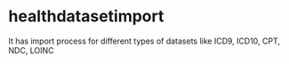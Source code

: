 # healthdatasetimport
It has import process for different types of datasets like ICD9, ICD10, CPT, NDC, LOINC
